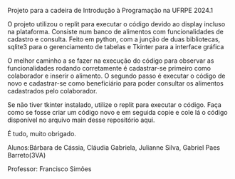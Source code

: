 Projeto para a cadeira de Introdução à Programação na UFRPE 2024.1

O projeto utilizou o replit para executar o código devido ao display incluso na plataforma.
Consiste num banco de alimentos com funcionalidades de cadastro e consulta.
Feito em python, com a junção de duas bibliotecas, sqlite3 para o gerenciamento de tabelas e Tkinter para a interface gráfica

O melhor caminho a se fazer na execução do código para observar as funcionalidades rodando corretamente é cadastrar-se primeiro como colaborador e
inserir o alimento. O segundo passo é executar o código de novo e cadastrar-se como beneficiário para poder consultar os alimentos
cadastrados pelo colaborador.

Se não tiver tkinter instalado, utilize o replit para executar o código. Faça como se fosse criar um código novo e em seguida copie e cole lá o código disponível no arquivo main desse repositório aqui.

É tudo, muito obrigado.

Alunos:Bárbara de Cássia, Cláudia Gabriela, Julianne Silva, Gabriel Paes Barreto(3VA)

Professor: Francisco Simões
